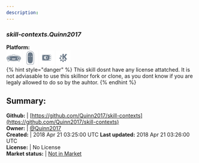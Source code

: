 ```yaml
---
description: 
---
```


### _skill-contexts.Quinn2017_  
  
**Platform:**  
 ![Mark I](../.gitbook/assets/mark-1-icon.png)  ![Mark II](../.gitbook/assets/mark-2-icon.png)  ![Picroft](../.gitbook/assets/picroft-icon.png)  ![plasmoid](../.gitbook/assets/kde.png)   
{% hint style="danger" %}
This skill dosnt have any license attatched. It is not adviasable to use this skillnor fork or clone, as you dont know if you are legaly allowed to do so by the auhtor.
{% endhint %}
  
## Summary:  
**Github:** | [https://github.com/Quinn2017/skill-contexts](https://github.com/Quinn2017/skill-contexts)  
**Owner:** | [@Quinn2017](https://github.com/Quinn2017)  
**Created:** | 2018 Apr 21 03:25:00 UTC  **Last updated:** 2018 Apr 21 03:26:00 UTC  
**License:** | No License  
**Market status:** | [Not in Market](https://market.mycroft.ai/skill/)  
